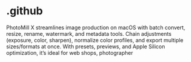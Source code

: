# .github
PhotoMill X streamlines image production on macOS with batch convert, resize, rename, watermark, and metadata tools. Chain adjustments (exposure, color, sharpen), normalize color profiles, and export multiple sizes/formats at once. With presets, previews, and Apple Silicon optimization, it’s ideal for web shops, photographer
